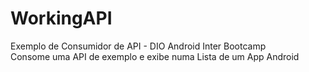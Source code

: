 # WorkingAPI
Exemplo de Consumidor de API - DIO Android Inter Bootcamp  
Consome uma API de exemplo e exibe numa Lista de um App Android
